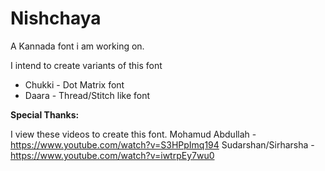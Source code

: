 # Nishchaya
A Kannada font i am working on.

I intend to create variants of this font 
- Chukki - Dot Matrix font
- Daara - Thread/Stitch like font

**Special Thanks:**

I view these videos to create this font.
Mohamud Abdullah - https://www.youtube.com/watch?v=S3HPpImq194
Sudarshan/Sirharsha - https://www.youtube.com/watch?v=iwtrpEy7wu0



